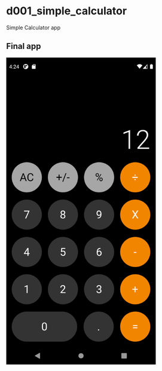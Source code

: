 # d001_simple_calculator

Simple Calculator app

## Final app

<img src="../screenshots/001.png?raw=true" width=400>

